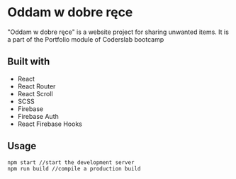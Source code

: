 # Oddam w dobre ręce

"Oddam w dobre ręce" is a website project for sharing unwanted items. It is a part of the Portfolio module of Coderslab
bootcamp
## Built with

- React
- React Router
- React Scroll
- SCSS
- Firebase
- Firebase Auth
- React Firebase Hooks

## Usage

```shell
npm start //start the development server
npm run build //compile a production build
```